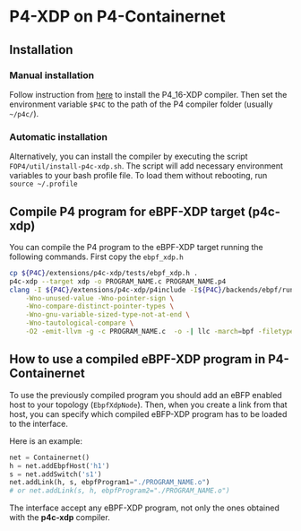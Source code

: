 # P4-XDP on P4-Containernet

## Installation
### Manual installation
Follow instruction from [here](https://github.com/vmware/p4c-xdp) to install the P4_16-XDP compiler.
Then set the environment variable `$P4C` to the path of the P4 compiler folder (usually `~/p4c/`).

### Automatic installation
Alternatively, you can install the compiler by executing the script `FOP4/util/install-p4c-xdp.sh`.
The script will add necessary environment variables to your bash profile file.
To load them without rebooting, run `source ~/.profile`

## Compile P4 program for eBPF-XDP target (p4c-xdp)
You can compile the P4 program to the eBPF-XDP target running the following commands. First copy the `ebpf_xdp.h`
```bash
cp ${P4C}/extensions/p4c-xdp/tests/ebpf_xdp.h .
p4c-xdp --target xdp -o PROGRAM_NAME.c PROGRAM_NAME.p4
clang -I ${P4C}/extensions/p4c-xdp/p4include -I${P4C}/backends/ebpf/runtime/ -I${P4C}/backends/ebpf/runtime/usr/include/bpf \
    -Wno-unused-value -Wno-pointer-sign \
    -Wno-compare-distinct-pointer-types \
    -Wno-gnu-variable-sized-type-not-at-end \
    -Wno-tautological-compare \
    -O2 -emit-llvm -g -c PROGRAM_NAME.c  -o -| llc -march=bpf -filetype=obj -o PROGRAM_NAME.o
```
## How to use a compiled eBPF-XDP program in P4-Containernet

To use the previously compiled program you should add an eBFP enabled host to your topology (`EbpfXdpNode`). Then, when you create a link from that host, you can specify which compiled eBFP-XDP program has to be loaded to the interface.


Here is an example:
```python
net = Containernet()
h = net.addEbpfHost('h1')
s = net.addSwitch('s1')
net.addLink(h, s, ebpfProgram1="./PROGRAM_NAME.o")
# or net.addLink(s, h, ebpfProgram2="./PROGRAM_NAME.o")

```
The interface accept any eBPF-XDP program, not only the ones obtained with the **p4c-xdp** compiler.